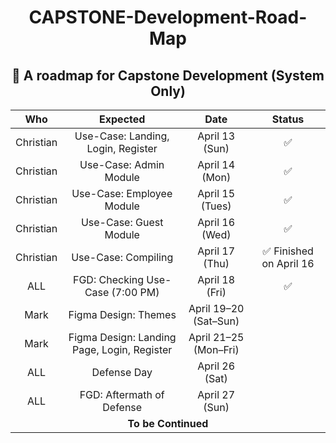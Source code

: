 <h1 align="center">CAPSTONE-Development-Road-Map</h1>
<h2 align="center">📅 A roadmap for Capstone Development (System Only)</h2>

<div align="center">

<table>
  <thead>
    <tr>
      <th align="center">Who</th>
      <th align="center">Expected</th>
      <th align="center">Date</th>
      <th align="center">Status</th>
    </tr>
  </thead>
  <tbody>
    <tr>
      <td align="center">Christian</td>
      <td align="center">Use-Case: Landing, Login, Register</td>
      <td align="center">April 13 (Sun)</td>
      <td align="center">✅</td>
    </tr>
    <tr>
      <td align="center">Christian</td>
      <td align="center">Use-Case: Admin Module</td>
      <td align="center">April 14 (Mon)</td>
      <td align="center">✅</td>
    </tr>
    <tr>
      <td align="center">Christian</td>
      <td align="center">Use-Case: Employee Module</td>
      <td align="center">April 15 (Tues)</td>
      <td align="center">✅</td>
    </tr>
    <tr>
      <td align="center">Christian</td>
      <td align="center">Use-Case: Guest Module</td>
      <td align="center">April 16 (Wed)</td>
      <td align="center">✅</td>
    </tr>
    <tr>
      <td align="center">Christian</td>
      <td align="center">Use-Case: Compiling</td>
      <td align="center">April 17 (Thu)</td>
      <td align="center">✅ Finished on April 16</td>
    </tr>
    <tr>
      <td align="center">ALL</td>
      <td align="center">FGD: Checking Use-Case (7:00 PM)</td>
      <td align="center">April 18 (Fri)</td>
      <td align="center">✅</td>
    </tr>
    <tr>
      <td align="center">Mark</td>
      <td align="center">Figma Design: Themes</td>
      <td align="center">April 19–20 (Sat–Sun)</td>
      <td align="center"></td>
    </tr>
    <tr>
      <td align="center">Mark</td>
      <td align="center">Figma Design: Landing Page, Login, Register</td>
      <td align="center">April 21–25 (Mon–Fri)</td>
      <td align="center"></td>
    </tr>
    <tr>
      <td align="center">ALL</td>
      <td align="center">Defense Day</td>
      <td align="center">April 26 (Sat)</td>
      <td align="center"></td>
    </tr>
    <tr>
      <td align="center">ALL</td>
      <td align="center">FGD: Aftermath of Defense</td>
      <td align="center">April 27 (Sun)</td>
      <td align="center"></td>
    </tr>
    <tr>
      <td align="center" colspan="4"><b>To be Continued</b></td>
    </tr>
  </tbody>
</table>

</div>
